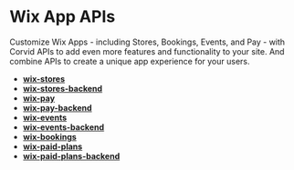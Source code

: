 # Wix App APIs

Customize Wix Apps - including Stores, Bookings, Events, and Pay - with Corvid APIs to add even more features and functionality to your site. And combine APIs to create a unique app experience for your users. 

*   **[wix-stores](https://www.wix.com/corvid/reference/wix-stores.html)**
*   **[wix-stores-backend](https://www.wix.com/corvid/reference/wix-stores-backend.html)**
*   **[wix-pay](https://www.wix.com/corvid/reference/wix-pay.html)**
*   **[wix-pay-backend](https://www.wix.com/corvid/reference/wix-pay-backend.html)**
*   **[wix-events](https://www.wix.com/corvid/new-reference/wix-events)**
*   **[wix-events-backend](https://www.wix.com/corvid/new-reference/wix-paid-plans)**
*   **[wix-bookings](https://www.wix.com/corvid/new-reference/wix-bookings)**
*   **[wix-paid-plans](https://www.wix.com/corvid/new-reference/wix-paid-plans)**
*   **[wix-paid-plans-backend](https://www.wix.com/corvid/new-reference/wix-paid-plans-backend)**
